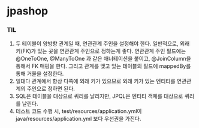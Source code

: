# jpashop

### TIL
1. 두 테이블이 양방향 관계일 때, 연관관계 주인을 설정해야 한다. 일반적으로, 외래 키(FK)가 있는 곳을 연관관계 주인으로 정하는게 좋다. 연관관계 주인 필드에는 @OneToOne, @ManyToOne 과 같은 애너테이션을 붙이고, @JoinColumn을 통해서 FK 매핑을 한다. 그리고 관계를 맺고 있는 테이블의 필드에 mappedBy를 통해 거울을 설정한다.
2. 일대다 관계에서 항상 다쪽에 외래 키가 있으므로 외래 키가 있는 엔티티를 연관관계의 주인으로 정하면 된다.
3. SQL은 테이블을 대상으로 쿼리를 날리지만, JPQL은 엔티티 객체를 대상으로 쿼리를 날린다.
4. 테스트 코드 수행 시, test/resources/application.yml이 java/resources/application.yml 보다 우선권을 가진다.